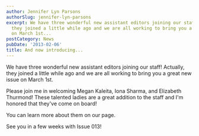 ```yaml
---
author: Jennifer Lyn Parsons
authorSlug: jennifer-lyn-parsons
excerpt: We have three wonderful new assistant editors joining our staff! Actually,
  they joined a little while ago and we are all working to bring you a great new issue
  on March 1st...
postCategory: News
pubDate: '2013-02-06'
title: And now introducing...
---
```

We have three wonderful new assistant editors joining our staff! Actually, they joined a little while ago and we are all working to bring you a great new issue on March 1st.

Please join me in welcoming Megan Kaleita, Iona Sharma, and Elizabeth Thurmond! These talented ladies are a great addition to the staff and I'm honored that they've come on board!

You can learn more about them on our page.

See you in a few weeks with Issue 013!
